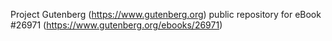Project Gutenberg (https://www.gutenberg.org) public repository for eBook #26971 (https://www.gutenberg.org/ebooks/26971)
